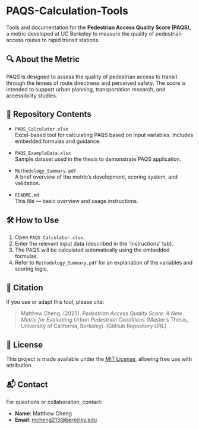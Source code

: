 # PAQS-Calculation-Tools
Tools and documentation for the **Pedestrian Access Quality Score (PAQS)**, a metric developed at UC Berkeley to measure the quality of pedestrian access routes to rapid transit stations.

## 🔍 About the Metric
PAQS is designed to assess the quality of pedestrian access to transit through the lenses of route directness and perceived safety. The score is intended to support urban planning, transportation research, and accessibility studies.

## 📁 Repository Contents
- `PAQS_Calculator.xlsx`  
  Excel-based tool for calculating PAQS based on input variables. Includes embedded formulas and guidance.
  
- `PAQS_ExampleData.xlsx`  
  Sample dataset used in the thesis to demonstrate PAQS application.
  
- `Methodology_Summary.pdf`  
  A brief overview of the metric’s development, scoring system, and validation.

- `README.md`  
  This file — basic overview and usage instructions.

## 🛠️ How to Use
1. Open `PAQS_Calculator.xlsx`.
2. Enter the relevant input data (described in the 'Instructions' tab).
3. The PAQS will be calculated automatically using the embedded formulas.
4. Refer to `Methodology_Summary.pdf` for an explanation of the variables and scoring logic.

## 📖 Citation
If you use or adapt this tool, please cite:

> Matthew Cheng. (2025). *Pedestrian Access Quality Score: A New Metric for Evaluating Urban Pedestrian Conditions* (Master’s Thesis, University of California, Berkeley). [GitHub Repository URL]

## 🧾 License
This project is made available under the [MIT License](LICENSE), allowing free use with attribution.

## 📬 Contact
For questions or collaboration, contact:
- **Name**: Matthew Cheng  
- **Email**: mcheng213@berkeley.edu 
